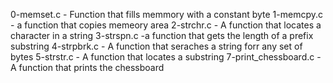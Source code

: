 0-memset.c - Function that fills memmory with a constant byte
1-memcpy.c - a function that copies memeory area
2-strchr.c - A function that locates a character in a string
3-strspn.c -a function that gets the length of a prefix substring
4-strpbrk.c - A function that seraches a string forr any set of bytes
 5-strstr.c - A function that locates a substring
7-print_chessboard.c - A function that prints the chessboard
